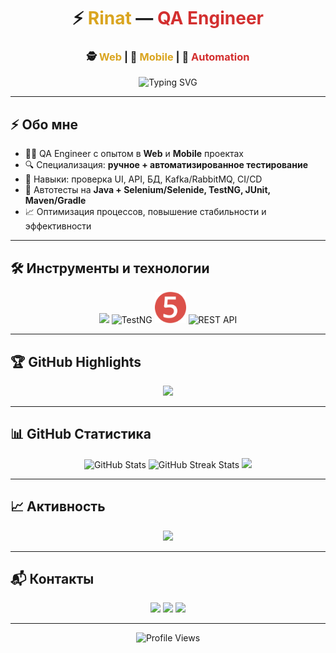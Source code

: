<h1 align="center">
  ⚡ <span style="color:#DAA520;">Rinat</span> — <span style="color:#D32F2F;">QA Engineer</span>  
</h1>

<h3 align="center">
  🕵️ <span style="color:#DAA520;">Web</span> | 📱 <span style="color:#DAA520;">Mobile</span> | 🤖 <span style="color:#D32F2F;">Automation</span>  
</h3>

<p align="center">
  <img src="https://readme-typing-svg.herokuapp.com?font=Fira+Code&size=22&duration=3000&pause=500&color=DAA520&center=true&vCenter=true&width=700&lines=Testing+is+my+craft;Automation+is+my+weapon;Breaking+bugs+before+they+break+production" alt="Typing SVG" />
</p>

---

## ⚡ Обо мне  
- 🧑‍💻 QA Engineer с опытом в **Web** и **Mobile** проектах  
- 🔍 Специализация: **ручное + автоматизированное тестирование**  
- 🚀 Навыки: проверка UI, API, БД, Kafka/RabbitMQ, CI/CD  
- 🤖 Автотесты на **Java + Selenium/Selenide, TestNG, JUnit, Maven/Gradle**  
- 📈 Оптимизация процессов, повышение стабильности и эффективности  

---

## 🛠 Инструменты и технологии  

<div align="center">

<!-- skillicons -->
<img src="https://skillicons.dev/icons?i=java,selenium,postman,git,linux,idea,maven,gradle,jira,postgres,bash,jenkins,swagger,kafka&perline=7" />

<!-- руками добавляем -->
<img src="https://raw.githubusercontent.com/devicons/devicon/master/icons/testng/testng-original.svg" width="50" height="50" alt="TestNG" />
<img src="https://raw.githubusercontent.com/devicons/devicon/master/icons/junit/junit-plain.svg" width="50" height="50" alt="JUnit" />
<img src="https://cdn.worldvectorlogo.com/logos/rest-api.svg" width="50" height="50" alt="REST API" />

</div>

---

## 🏆 GitHub Highlights  

<div align="center">
  <img src="https://github-profile-trophy.vercel.app/?username=RinatStr102&theme=onestar&no-frame=true&margin-w=5&margin-h=5&title=Commits,Repositories,PullRequest,Stars,Followers" />
</div>

---

## 📊 GitHub Статистика  

<div align="center">
  <img src="https://github-readme-stats.vercel.app/api?username=RinatStr102&show_icons=true&theme=dark&title_color=DAA520&icon_color=D32F2F&text_color=ffffff&bg_color=121212&hide_border=true" alt="GitHub Stats" />
  <img src="https://github-readme-streak-stats.herokuapp.com/?user=RinatStr102&theme=dark&ring=DAA520&fire=D32F2F&currStreakLabel=DAA520&sideNums=ffffff&sideLabels=ffffff&dates=999&hide_border=true&background=121212" alt="GitHub Streak Stats" />
  <img src="https://github-readme-stats.vercel.app/api/top-langs/?username=RinatStr102&layout=compact&theme=dark&title_color=DAA520&text_color=ffffff&bg_color=121212&hide_border=true" />
</div>

---

## 📈 Активность  

<div align="center">
  <img src="https://github-readme-activity-graph.vercel.app/graph?username=RinatStr102&bg_color=121212&color=DAA520&line=D32F2F&point=FFFFFF&hide_border=true" />
</div>

---

## 📬 Контакты  

<p align="center">
  <a href="https://t.me/yourusername"><img src="https://img.shields.io/badge/Telegram-2CA5E0?style=for-the-badge&logo=telegram&logoColor=white"/></a>
  <a href="https://linkedin.com/in/yourprofile"><img src="https://img.shields.io/badge/LinkedIn-0A66C2?style=for-the-badge&logo=linkedin&logoColor=white"/></a>
  <a href="mailto:yourname@gmail.com"><img src="https://img.shields.io/badge/Gmail-EA4335?style=for-the-badge&logo=gmail&logoColor=white"/></a>
</p>

---

<div align="center">
  <img src="https://komarev.com/ghpvc/?username=RinatStr102&style=for-the-badge&color=DAA520" alt="Profile Views" />
</div>
